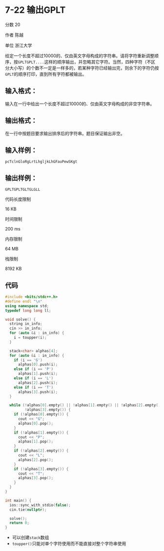 # **7-22 输出GPLT**

分数 20

作者 陈越

单位 浙江大学

给定一个长度不超过10000的、仅由英文字母构成的字符串。请将字符重新调整顺序，按`GPLTGPLT....`这样的顺序输出，并忽略其它字符。当然，四种字符（不区分大小写）的个数不一定是一样多的，若某种字符已经输出完，则余下的字符仍按`GPLT`的顺序打印，直到所有字符都被输出。

## 输入格式：

输入在一行中给出一个长度不超过10000的、仅由英文字母构成的非空字符串。

## 输出格式：

在一行中按题目要求输出排序后的字符串。题目保证输出非空。

## 输入样例：

```in
pcTclnGloRgLrtLhgljkLhGFauPewSKgt
```

## 输出样例：

```out
GPLTGPLTGLTGLGLL
```

代码长度限制

16 KB

时间限制

200 ms

内存限制

64 MB

栈限制

8192 KB

## 代码

```cpp
#include <bits/stdc++.h>
#define endl "\n"
using namespace std;
typedef long long ll;

void solve() {
  string in_info;
  cin >> in_info;
  for (auto &i : in_info) {
    i = toupper(i);
  }

  stack<char> alphas[4];
  for (auto &i : in_info) {
    if (i == 'G')
      alphas[0].push(i);
    else if (i == 'P')
      alphas[1].push(i);
    else if (i == 'L')
      alphas[2].push(i);
    else if (i == 'T')
      alphas[3].push(i);
  }

  while (!alphas[0].empty() || !alphas[1].empty() || !alphas[2].empty() ||
         !alphas[3].empty()) {
    if (!alphas[0].empty()) {
      cout << "G";
      alphas[0].pop();
    }
    if (!alphas[1].empty()) {
      cout << "P";
      alphas[1].pop();
    }
    if (!alphas[2].empty()) {
      cout << "L";
      alphas[2].pop();
    }
    if (!alphas[3].empty()) {
      cout << "T";
      alphas[3].pop();
    }
  }
}

int main() {
  ios::sync_with_stdio(false);
  cin.tie(nullptr);

  solve();
  return 0;
}
```

- 可以创建`stack`数组
- `toupper()`只能对单个字符使用而不能直接对整个字符串使用